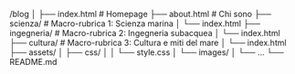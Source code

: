 
/blog
│
├── index.html             # Homepage
├── about.html             # Chi sono
├── scienza/               # Macro-rubrica 1: Scienza marina
│   └── index.html
├── ingegneria/            # Macro-rubrica 2: Ingegneria subacquea
│   └── index.html
├── cultura/               # Macro-rubrica 3: Cultura e miti del mare
│   └── index.html
├── assets/
│   ├── css/
│   │   └── style.css
│   └── images/
│       └── ...
└── README.md
